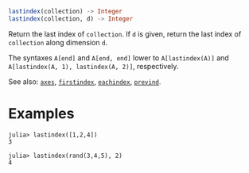 ```julia
lastindex(collection) -> Integer
lastindex(collection, d) -> Integer
```

Return the last index of `collection`. If `d` is given, return the last index of `collection` along dimension `d`.

The syntaxes `A[end]` and `A[end, end]` lower to `A[lastindex(A)]` and `A[lastindex(A, 1), lastindex(A, 2)]`, respectively.

See also: [`axes`](@ref), [`firstindex`](@ref), [`eachindex`](@ref), [`prevind`](@ref).

# Examples

```jldoctest
julia> lastindex([1,2,4])
3

julia> lastindex(rand(3,4,5), 2)
4
```
